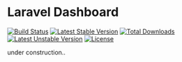 Laravel Dashboard
=================
[![Build Status](https://travis-ci.org/small-team/laravel_dashboard.svg?branch=master)](https://travis-ci.org/small-team/laravel_dashboard) [![Latest Stable Version](https://poser.pugx.org/small-team/laravel-dashboard/v/stable)](https://packagist.org/packages/small-team/laravel-dashboard) [![Total Downloads](https://poser.pugx.org/small-team/laravel-dashboard/downloads)](https://packagist.org/packages/small-team/laravel-dashboard) [![Latest Unstable Version](https://poser.pugx.org/small-team/laravel-dashboard/v/unstable)](https://packagist.org/packages/small-team/laravel-dashboard) [![License](https://poser.pugx.org/small-team/laravel-dashboard/license)](https://packagist.org/packages/small-team/laravel-dashboard)

under construction..